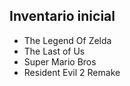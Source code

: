 ## Inventario inicial
- The Legend Of Zelda
- The Last of Us
- Super Mario Bros
- Resident Evil 2 Remake
